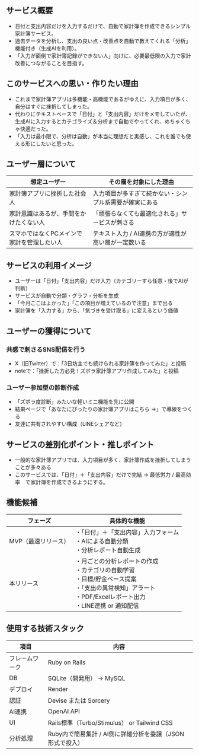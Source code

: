 ## サービス概要
- 日付と支出内容だけを入力するだけで、自動で家計簿を作成できるシンプル家計簿サービス。
- 過去データを分析し、支出の良い点・改善点を自動で教えてくれる「分析」機能付き（生成AIを利用）。
- 「入力が面倒で家計簿記録ができない人」向けに、必要最低限の入力で家計改善につながることを目指す。

## このサービスへの思い・作りたい理由
- これまで家計簿アプリは多機能・高機能であるがゆえに、入力項目が多く、自分はすぐに挫折してしまった。
- 代わりにテキストベースで「日付」と「支出内容」だけをメモしていたが、生成AIに入力するとカテゴライズ＆分析まで自動でやってくれ、めちゃくちゃ快適だった。
- 「入力は最小限で、分析は自動」が本当に理想だと実感し、これを誰でも使える形にしたいと思った。

## ユーザー層について
| 想定ユーザー | その層を対象にした理由 |
|--------------|------------------------|
| 家計簿アプリに挫折した社会人 | 入力項目が多すぎて続かない・シンプル系需要が確実にある |
| 家計意識はあるが、手間をかけたくない人 | 「頑張らなくても最適化される」サービスが刺さる |
| スマホではなくPCメインで家計を管理したい人 | テキスト入力 / AI連携の方が適性が高い層が一定数いる |

## サービスの利用イメージ
- ユーザーは「日付」「支出内容」だけ入力（カテゴリーすら任意・後でAIが判断）
- サービスが自動で分類・グラフ・分析を生成
- 「今月ここはよかった」「この項目が増えているので注意」まで出る
- 家計簿を「入力する」から、「気づきを受け取る」に変えるという価値

## ユーザーの獲得について
### 共感で刺さるSNS配信を行う
- X（旧Twitter）で：「3日坊主でも続けられる家計簿を作ってみた」と投稿
- noteで：「挫折した方必見！ズボラ家計簿アプリ作成してみた」と投稿

### ユーザー参加型の診断作成
- 「ズボラ度診断」みたいな軽いミニ機能を先に公開
- 結果ページで「あなたにぴったりの家計簿アプリはこちら →」で導線をつくる
- 友達に共有されやすい構成（LINEシェアなど）

## サービスの差別化ポイント・推しポイント
- 一般的な家計簿アプリでは、入力項目が多く、家計簿作成を挫折してしまうことが多々ある
- このサービスでは、「日付」＋「支出内容」だけで完結 → 最低労力 / 最高効率　で家計簿を作成できるようにする。

## 機能候補
| フェーズ | 具体的な機能 |
|--------------|------------------------|
| MVP（最速リリース） | ・「日付」＋「支出内容」入力フォーム<br>・AIによる自動分類<br>・分析レポート自動生成 |
| 本リリース | ・月ごとの分析レポートの作成<br>・カテゴリの自動学習<br>・目標/貯金ペース提案<br>・「支出の異常検知」アラート<br>・PDF/Excelレポート出力<br>・LINE連携 or 通知配信 |

## 使用する技術スタック
| 項目 | 内容 |
|------|--------------------|
| フレームワーク | Ruby on Rails |
| DB | SQLite（開発用） → MySQL |
| デプロイ | Render |
| 認証 | Devise または Sorcery |
| AI連携 | OpenAI API |
| UI | Rails標準（Turbo/Stimulus） or Tailwind CSS |
| 分析処理 | Ruby内で簡易集計 / AI側に詳細分析を委譲（JSON形式で投入） |
